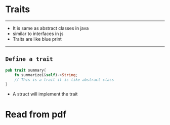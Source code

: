 # Traits
---
- It is same as abstract classes in java 
- similar to interfaces in js
- Traits are like blue print 
---
## `Define a trait`
```rust
pub trait summary{
    fn summarize(&self)->String;
    // This is a trait it is like abstract class 
}
```
- A struct will implement the trait 
# Read from pdf

